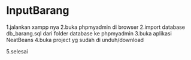 # InputBarang
1.jalankan xampp nya
2.buka phpmyadmin di browser
2.import database db_barang.sql dari folder database ke phpmyadmin
3.buka aplikasi NeatBeans
4.buka project yg sudah di unduh/download

5.selesai

